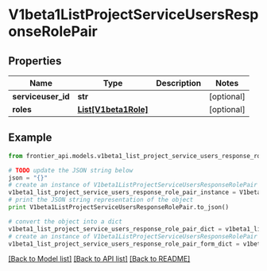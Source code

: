 # V1beta1ListProjectServiceUsersResponseRolePair


## Properties
Name | Type | Description | Notes
------------ | ------------- | ------------- | -------------
**serviceuser_id** | **str** |  | [optional] 
**roles** | [**List[V1beta1Role]**](V1beta1Role.md) |  | [optional] 

## Example

```python
from frontier_api.models.v1beta1_list_project_service_users_response_role_pair import V1beta1ListProjectServiceUsersResponseRolePair

# TODO update the JSON string below
json = "{}"
# create an instance of V1beta1ListProjectServiceUsersResponseRolePair from a JSON string
v1beta1_list_project_service_users_response_role_pair_instance = V1beta1ListProjectServiceUsersResponseRolePair.from_json(json)
# print the JSON string representation of the object
print V1beta1ListProjectServiceUsersResponseRolePair.to_json()

# convert the object into a dict
v1beta1_list_project_service_users_response_role_pair_dict = v1beta1_list_project_service_users_response_role_pair_instance.to_dict()
# create an instance of V1beta1ListProjectServiceUsersResponseRolePair from a dict
v1beta1_list_project_service_users_response_role_pair_form_dict = v1beta1_list_project_service_users_response_role_pair.from_dict(v1beta1_list_project_service_users_response_role_pair_dict)
```
[[Back to Model list]](../README.md#documentation-for-models) [[Back to API list]](../README.md#documentation-for-api-endpoints) [[Back to README]](../README.md)


